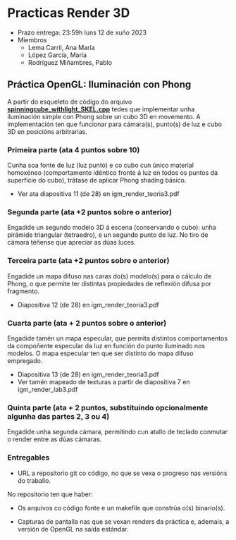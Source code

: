 # Practicas Render 3D

  * Prazo entrega: 23:59h luns 12 de xuño 2023
  * Miembros
    * Lema Carril, Ana María
    * López García, María
    * Rodríguez Miñambres, Pablo

## Práctica OpenGL: Iluminación con Phong

A partir do esqueleto de código do arquivo [**spinningcube_withlight_SKEL.cpp**](https://gitlab.citic.udc.es/emilio.padron/igm-opengl/-/tree/practicaOpenGL) tedes que implementar unha iluminación simple con Phong sobre un cubo 3D en movemento. A implementación ten que funcionar para cámara(s), punto(s) de luz e cubo 3D en posicións arbitrarias.

### Primeira parte (ata 4 puntos sobre 10)

Cunha soa fonte de luz (luz punto) e co cubo cun único material homoxéneo (comportamento idéntico fronte á luz en todos os puntos da superficie do cubo), trátase de aplicar Phong shading básico.

* Ver ata diapositiva 11 (de 28) en igm_render_teoria3.pdf

### Segunda parte (ata +2 puntos sobre o anterior)

Engadide un segundo modelo 3D á escena (conservando o cubo): unha pirámide triangular (tetraedro), e un segundo punto de luz. No tiro de cámara téñense que apreciar as dúas luces.

### Terceira parte (ata +2 puntos sobre o anterior)

Engadide un mapa difuso nas caras do(s) modelo(s) para o cálculo de Phong, o que permite ter distintas propiedades de reflexión difusa por fragmento.

* Diapositiva 12 (de 28) en igm_render_teoria3.pdf

### Cuarta parte (ata + 2 puntos sobre o anterior)

Engadide tamén un mapa especular, que permita distintos comportamentos da compoñente especular da luz en función do punto iluminado nos modelos. O mapa especular ten que ser distinto do mapa difuso empregado.

* Diapositiva 13 (de 28) en igm_render_teoria3.pdf
* Ver tamén mapeado de texturas a partir de diapositiva 7 en igm_render_lab3.pdf

### Quinta parte (ata + 2 puntos, substituíndo opcionalmente algunha das partes 2, 3 ou 4)

Engadide unha segunda cámara, permitindo cun atallo de teclado conmutar o render entre as dúas cámaras.

### Entregables

   * URL a repositorio git co código, no que se vexa o progreso nas versións do traballo.

No repositorio ten que haber:

* Os arquivos co código fonte e un makefile que constrúa o(s) binario(s).

* Capturas de pantalla nas que se vexan renders da práctica e, ademais, a versión de OpenGL na saída estándar.